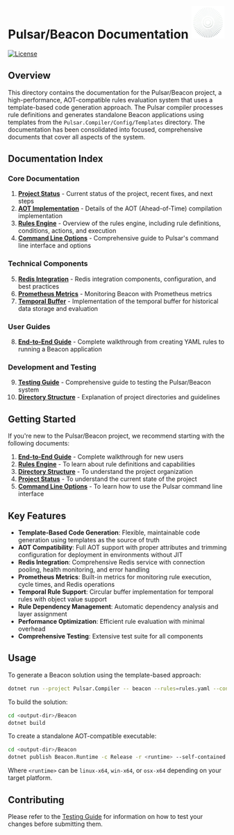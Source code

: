 # Pulsar/Beacon Documentation <img src="pulsar.svg" height="75px">

[![License](https://img.shields.io/badge/License-MIT-blue)](#license)

## Overview

This directory contains the documentation for the Pulsar/Beacon project, a high-performance, AOT-compatible rules evaluation system that uses a template-based code generation approach. The Pulsar compiler processes rule definitions and generates standalone Beacon applications using templates from the `Pulsar.Compiler/Config/Templates` directory. The documentation has been consolidated into focused, comprehensive documents that cover all aspects of the system.

## Documentation Index

### Core Documentation

1. [**Project Status**](Project-Status.md) - Current status of the project, recent fixes, and next steps
2. [**AOT Implementation**](AOT-Implementation.md) - Details of the AOT (Ahead-of-Time) compilation implementation
3. [**Rules Engine**](Rules-Engine.md) - Overview of the rules engine, including rule definitions, conditions, actions, and execution
4. [**Command Line Options**](Command-Line-Options.md) - Comprehensive guide to Pulsar's command line interface and options

### Technical Components

5. [**Redis Integration**](Redis-Integration.md) - Redis integration components, configuration, and best practices
6. [**Prometheus Metrics**](Prometheus-Metrics.md) - Monitoring Beacon with Prometheus metrics
7. [**Temporal Buffer**](Temporal-Buffer.md) - Implementation of the temporal buffer for historical data storage and evaluation

### User Guides

8. [**End-to-End Guide**](End-to-End-Guide.md) - Complete walkthrough from creating YAML rules to running a Beacon application

### Development and Testing

9. [**Testing Guide**](Testing-Guide.md) - Comprehensive guide to testing the Pulsar/Beacon system
10. [**Directory Structure**](Directory-Structure.md) - Explanation of project directories and guidelines

## Getting Started

If you're new to the Pulsar/Beacon project, we recommend starting with the following documents:

1. [**End-to-End Guide**](End-to-End-Guide.md) - Complete walkthrough for new users
2. [**Rules Engine**](Rules-Engine.md) - To learn about rule definitions and capabilities
3. [**Directory Structure**](Directory-Structure.md) - To understand the project organization
4. [**Project Status**](Project-Status.md) - To understand the current state of the project
5. [**Command Line Options**](Command-Line-Options.md) - To learn how to use the Pulsar command line interface

## Key Features

- **Template-Based Code Generation**: Flexible, maintainable code generation using templates as the source of truth
- **AOT Compatibility**: Full AOT support with proper attributes and trimming configuration for deployment in environments without JIT
- **Redis Integration**: Comprehensive Redis service with connection pooling, health monitoring, and error handling
- **Prometheus Metrics**: Built-in metrics for monitoring rule execution, cycle times, and Redis operations
- **Temporal Rule Support**: Circular buffer implementation for temporal rules with object value support
- **Rule Dependency Management**: Automatic dependency analysis and layer assignment
- **Performance Optimization**: Efficient rule evaluation with minimal overhead
- **Comprehensive Testing**: Extensive test suite for all components

## Usage

To generate a Beacon solution using the template-based approach:

```bash
dotnet run --project Pulsar.Compiler -- beacon --rules=rules.yaml --config=system_config.yaml --output=TestOutput/aot-beacon
```

To build the solution:

```bash
cd <output-dir>/Beacon
dotnet build
```

To create a standalone AOT-compatible executable:

```bash
cd <output-dir>/Beacon
dotnet publish Beacon.Runtime -c Release -r <runtime> --self-contained true -p:PublishAot=true
```

Where `<runtime>` can be `linux-x64`, `win-x64`, or `osx-x64` depending on your target platform.

## Contributing

Please refer to the [Testing Guide](Testing-Guide.md) for information on how to test your changes before submitting them.
